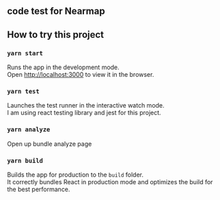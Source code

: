 ## code test for Nearmap

## How to try this project

### `yarn start`

Runs the app in the development mode.\
Open [http://localhost:3000](http://localhost:3000) to view it in the browser.

### `yarn test`

Launches the test runner in the interactive watch mode.\
I am using react testing library and jest for this project.

### `yarn analyze`

Open up bundle analyze page

### `yarn build`

Builds the app for production to the `build` folder.\
It correctly bundles React in production mode and optimizes the build for the best performance.
